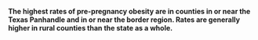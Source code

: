**The highest rates of pre-pregnancy obesity are in counties in or near the Texas Panhandle and in or near the border region. Rates are generally higher in rural counties than the state as a whole.**
